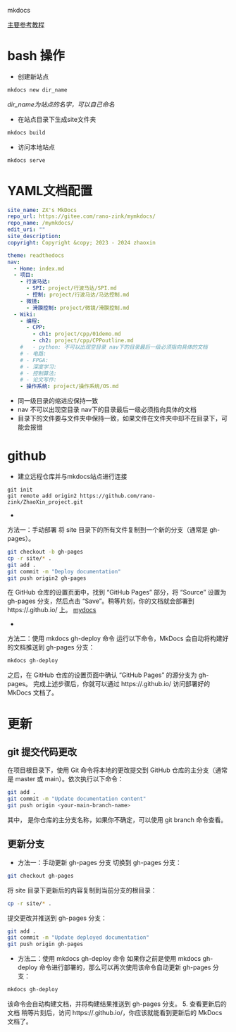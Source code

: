 mkdocs

[主要参考教程](https://blog.csdn.net/qq_41261251/article/details/116021097)


# bash 操作
* 创建新站点
```bash
mkdocs new dir_name
```
*dir_name为站点的名字，可以自己命名*

* 在站点目录下生成site文件夹
```bash
mkdocs build
```

* 访问本地站点
```bash
mkdocs serve
```

# YAML文档配置
```YAML
site_name: ZX's MkDocs
repo_url: https://gitee.com/rano-zink/mymkdocs/
repo_name: /mymkdocs/
edit_uri: ""
site_description: 
copyright: Copyright &copy; 2023 - 2024 zhaoxin

theme: readthedocs
nav:
  - Home: index.md
  - 项目:
    - 行波马达:
      - SPI: project/行波马达/SPI.md
      - 控制: project/行波马达/马达控制.md
    - 微镜:
      - 滑膜控制: project/微镜/滑膜控制.md
  - Wiki:
    - 编程:
      - CPP:
        - ch1: project/cpp/01demo.md
        - ch2: project/cpp/CPPoutline.md
    #   - python: 不可以出现空目录 nav下的目录最后一级必须指向具体的文档
    # - 电路:
    # - FPGA:
    # - 深度学习:
    # - 控制算法:
    # - 论文写作:
    - 操作系统: project/操作系统/OS.md
```
* 同一级目录的缩进应保持一致
* nav 不可以出现空目录 nav下的目录最后一级必须指向具体的文档
* 目录下的文件要与文件夹中保持一致，如果文件在文件夹中却不在目录下，可能会报错



# github
* 建立远程仓库并与mkdocs站点进行连接
```
git init
git remote add origin2 https://github.com/rano-zink/ZhaoXin_project.git
```

* 
方法一：手动部署
将 site 目录下的所有文件复制到一个新的分支（通常是 gh-pages）。
```bash
git checkout -b gh-pages
cp -r site/* .
git add .
git commit -m "Deploy documentation"
git push origin2 gh-pages
```
在 GitHub 仓库的设置页面中，找到 “GitHub Pages” 部分，将 “Source” 设置为 gh-pages 分支，然后点击 “Save”。稍等片刻，你的文档就会部署到 https://<your-github-username>.github.io/<your-repo-name> 上。
[mydocs](https://rano-zink.github.io/ZhaoXin_project/)

* 
方法二：使用 mkdocs gh-deploy 命令
运行以下命令，MkDocs 会自动将构建好的文档推送到 gh-pages 分支：
``` bash
mkdocs gh-deploy
```
之后，在 GitHub 仓库的设置页面中确认 “GitHub Pages” 的源分支为 gh-pages。
完成上述步骤后，你就可以通过 https://<your-github-username>.github.io/<your-repo-name> 访问部署好的 MkDocs 文档了。


# 更新
## git 提交代码更改
在项目根目录下，使用 Git 命令将本地的更改提交到 GitHub 仓库的主分支（通常是 master 或 main）。依次执行以下命令：
```bash
git add .
git commit -m "Update documentation content"
git push origin <your-main-branch-name>
```
其中，<your-main-branch-name> 是你仓库的主分支名称，如果你不确定，可以使用 git branch 命令查看。

## 更新分支
* 方法一：手动更新 gh-pages 分支
切换到 gh-pages 分支：
```bash
git checkout gh-pages
```
将 site 目录下更新后的内容复制到当前分支的根目录：
```bash
cp -r site/* .
```
提交更改并推送到 gh-pages 分支：
```bash
git add .
git commit -m "Update deployed documentation"
git push origin gh-pages
```
* 方法二：使用 mkdocs gh-deploy 命令
如果你之前是使用 mkdocs gh-deploy 命令进行部署的，那么可以再次使用该命令自动更新 gh-pages 分支：
```bash
mkdocs gh-deploy
```
该命令会自动构建文档，并将构建结果推送到 gh-pages 分支。
5. 查看更新后的文档
稍等片刻后，访问 https://<your-github-username>.github.io/<your-repo-name>，你应该就能看到更新后的 MkDocs 文档了。







